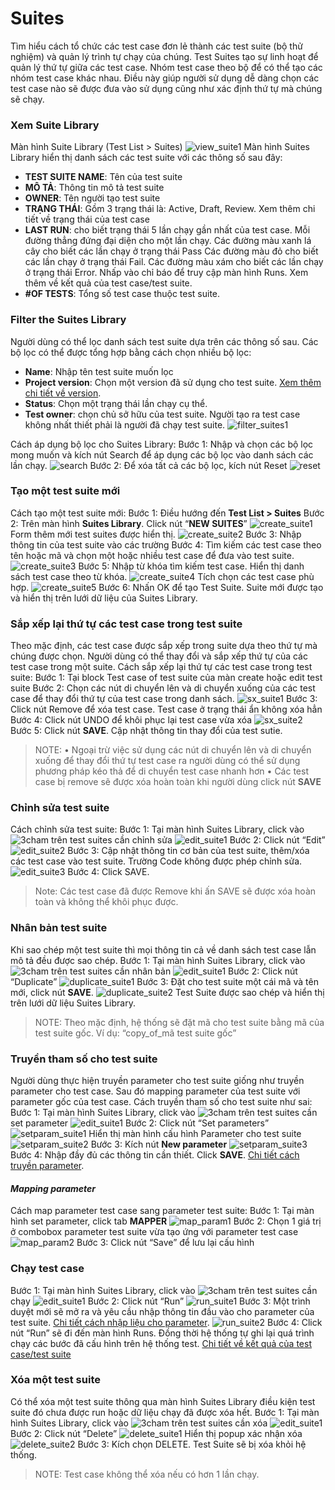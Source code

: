 # Suites
Tìm hiểu cách tổ chức các test case đơn lẻ thành các test suite (bộ thử nghiệm) và quản lý trình tự chạy của chúng.
Test Suites tạo sự linh hoạt để quản lý thứ tự giữa các test case. Nhóm test case theo bộ để có thể tạo các nhóm test case khác nhau. Điều này giúp người sử dụng dễ dàng chọn các test case nào sẽ được đưa vào sử dụng cũng như xác định thứ tự mà chúng sẽ chạy.

### Xem Suite Library 
Màn hình Suite Library (Test List > Suites)
![view_suite1](https://user-images.githubusercontent.com/105435351/198189690-1df56a4f-541c-46ab-8960-fa5dd0f79527.png)
Màn hình Suites Library hiển thị danh sách các test suite với các thông số sau đây:
+ **TEST SUITE NAME**: Tên của test suite
+ **MÔ TẢ**: Thông tin mô tả test suite
+ **OWNER**: Tên người tạo test suite
+ **TRẠNG THÁI**: Gồm 3 trạng thái là: Active, Draft, Review. Xem thêm chi tiết về trạng thái của test case
+ **LAST RUN**: cho biết trạng thái 5 lần chạy gần nhất của test case. Mỗi đường thẳng đứng đại diện cho một lần chạy. Các đường màu xanh lá cây cho biết các lần chạy ở trạng thái Pass Các đường màu đỏ cho biết các lần chạy ở trạng thái Fail. Các đường màu xám cho biết các lần chạy ở trạng thái Error. Nhấp vào chỉ báo để truy cập màn hình Runs.  Xem thêm về kết quả của test case/test suite.
+ **#OF TESTS**: Tổng số test case thuộc test suite.

### Filter the Suites Library
Người dùng có thể lọc danh sách test suite dựa trên các thông số sau. Các bộ lọc có thể được tổng hợp bằng cách chọn nhiều bộ lọc:
- **Name**: Nhập tên test suite muốn lọc
- **Project version**:  Chọn một version đã sử dụng cho test suite. [Xem thêm chi tiết về version]().
- **Status**: Chọn một trạng thái lần chạy cụ thể.
- **Test owner**: chọn chủ sở hữu của test suite. Người tạo ra test case không nhất thiết phải là người đã chạy test suite.
![filter_suites1](https://user-images.githubusercontent.com/105435351/198195672-17ba5937-0882-4399-86ce-c558b26057c3.png)

Cách áp dụng bộ lọc cho Suites Library:
Bước 1:	Nhập và chọn các bộ lọc mong muốn và kích nút Search để áp dụng các bộ lọc vào danh sách các lần chạy.
![search](https://user-images.githubusercontent.com/105435351/197739228-ee1c99e1-e0a4-466a-9673-88b95f49c1f9.png)
Bước 2:	Để xóa tất cả các bộ lọc, kích nút Reset 
![reset](https://user-images.githubusercontent.com/105435351/197739243-cf80a0af-0cd9-4469-ad3c-eeeb9b5c9ad0.png)

### Tạo một test suite mới
Cách tạo một test suite mới: 
Bước 1:	Điều hướng đến **Test List > Suites**
Bước 2:	Trên màn hình **Suites Library**. Click nút “**NEW SUITES**” 
![create_suite1](https://user-images.githubusercontent.com/105435351/198202621-e8b31325-d57f-4f8b-82bf-362a997a0f85.png)
Form thêm mới test suites được hiển thị.
![create_suite2](https://user-images.githubusercontent.com/105435351/198202603-9659a6aa-b490-4a5d-8d6b-09f69a9b4ca0.png)
Bước 3:	Nhập thông tin của test suite vào các trường
Bước 4:	Tìm kiếm các test case theo tên hoặc mã và chọn một hoặc nhiều test case để đưa vào test suite.
![create_suite3](https://user-images.githubusercontent.com/105435351/198202606-5b5cfd75-9d93-477c-9373-31688f97e228.png)
Bước 5:	Nhập từ khóa tìm kiếm test case.
Hiển thị danh sách test case theo từ khóa.
![create_suite4](https://user-images.githubusercontent.com/105435351/198202611-85a83e4b-5218-4e3e-90f0-dd7060b4e2f5.png)
Tích chọn các test case phù hợp. 
![create_suite5](https://user-images.githubusercontent.com/105435351/198202614-6e3a2116-9997-43ba-bc8d-850416cb5623.png)
Bước 6:	Nhấn OK để tạo Test Suite. Suite mới được tạo và hiển thị trên lưới dữ liệu của Suites Library.

###	Sắp xếp lại thứ tự các test case trong test suite
Theo mặc định, các test case được sắp xếp trong suite dựa theo thứ tự mà chúng được chọn. Người dùng có thể thay đổi và sắp xếp thứ tự của các test case trong một suite.
Cách sắp xếp lại thứ tự các test case trong test suite:
Bước 1:	Tại block Test case of test suite của màn create hoặc edit test suite
Bước 2:	Chọn các nút di chuyển lên và di chuyển xuống của các test case để thay đổi thứ tự của test case trong danh sách. 
![sx_suite1](https://user-images.githubusercontent.com/105435351/198206115-8596b48b-4702-4b4b-b4ac-662d6767473d.png)
Bước 3:	Click nút Remove để xóa test case. Test case ở trạng thái ẩn không xóa hẳn
Bước 4:	Click nút UNDO để khôi phục lại test case vừa xóa
![sx_suite2](https://user-images.githubusercontent.com/105435351/198206121-2c4daa14-ff48-4b9c-8e2f-1785ef5ca1bc.png)
Bước 5:	Click nút **SAVE**. Cập nhật thông tin thay đổi của test sutie.
>NOTE: 
•	Ngoại trừ việc sử dụng các nút di chuyển lên và di chuyển xuống để thay đổi thứ tự test case ra người dùng có thể sử dụng phương pháp kéo thả để di chuyển test case nhanh hơn
•	Các test case bị remove sẽ được xóa hoàn toàn khi người dùng click nút **SAVE**

### Chỉnh sửa test suite
Cách chỉnh sửa test suite:
Bước 1:	Tại màn hình Suites Library, click vào ![3cham](https://user-images.githubusercontent.com/105435351/197490871-756491bf-bdbc-460f-9a51-9b27ed4240c7.png)  trên test suites cần chỉnh sửa
![edit_suite1](https://user-images.githubusercontent.com/105435351/198210424-d605c99e-e964-4b2e-8f68-48a57ec36286.png)
Bước 2:	Click nút “Edit”
![edit_suite2](https://user-images.githubusercontent.com/105435351/198210430-9471e65e-3677-4194-b6c2-2ca99933f5a8.png)
Bước 3:	Cập nhật thông tin cơ bản của test suite, thêm/xóa các test case vào test suite. Trường Code không được phép chỉnh sửa.
![edit_suite3](https://user-images.githubusercontent.com/105435351/198210436-4233615f-d47f-4b06-9077-b7f2e8573199.png)
Bước 4:	Click SAVE.
>Note: Các test case đã được Remove khi ấn SAVE sẽ được xóa hoàn toàn và không thể khôi phục được.

### Nhân bản test suite
Khi sao chép một test suite thì mọi thông tin cả về danh sách test case lẫn mô tả đều được sao chép.
Bước 1:	Tại màn hình Suites Library, click vào ![3cham](https://user-images.githubusercontent.com/105435351/197490871-756491bf-bdbc-460f-9a51-9b27ed4240c7.png)  trên test suites cần nhân bản
![edit_suite1](https://user-images.githubusercontent.com/105435351/198210424-d605c99e-e964-4b2e-8f68-48a57ec36286.png)
Bước 2:	Click nút “Duplicate”
![duplicate_suite1](https://user-images.githubusercontent.com/105435351/198212159-1abec893-77a5-4372-8a86-0d35ffa23cb7.png)
Bước 3:	Đặt cho test suite một cái mã và tên mới, click nút **SAVE**.
![duplicate_suite2](https://user-images.githubusercontent.com/105435351/198212147-3d981898-dd8c-4084-a592-b5adcdfc7fbc.png)
Test Suite được sao chép và hiển thị trên lưới dữ liệu Suites Library.
>NOTE: Theo mặc định, hệ thống sẽ đặt mã cho test suite bằng mã của test suite gốc. Ví dụ: “copy_of_mã test suite gốc”

### Truyền tham số cho test suite
Người dùng thực hiện truyền parameter cho test suite giống như truyền parameter cho test case. Sau đó mapping parameter của test suite với parameter gốc của test case.
Cách truyền tham số cho test suite như sai:
Bước 1:	Tại màn hình Suites Library, click vào ![3cham](https://user-images.githubusercontent.com/105435351/197490871-756491bf-bdbc-460f-9a51-9b27ed4240c7.png) trên test suites cần set parameter
![edit_suite1](https://user-images.githubusercontent.com/105435351/198210424-d605c99e-e964-4b2e-8f68-48a57ec36286.png)
Bước 2:	Click nút “Set parameters”
![setparam_suite1](https://user-images.githubusercontent.com/105435351/198242370-678e97c5-ccdf-435d-9a1e-9effe64478f2.png)
Hiển thị màn hình cấu hình Parameter cho test suite
![setparam_suite2](https://user-images.githubusercontent.com/105435351/198242383-4b2293cf-e39d-460d-927c-4c11b4f2be02.png)
Bước 3:	Kích nút **New parameter**
![setparam_suite3](https://user-images.githubusercontent.com/105435351/198242391-af722df9-7cfd-48cf-be0e-7a8b9d4a98e3.png)
Bước 4:	Nhập đầy đủ các thông tin cần thiết. Click **SAVE**. [Chi tiết cách truyền parameter]().
#### *Mapping parameter*
Cách map parameter test case sang parameter test suite:
Bước 1:	Tại màn hình set parameter, click tab **MAPPER**
![map_param1](https://user-images.githubusercontent.com/105435351/198245103-dd1e53a6-ce7b-479a-841d-a0493a22c0ea.png)
Bước 2:	Chọn 1 giá trị ở combobox parameter test suite vừa tạo ứng với parameter test case
![map_param2](https://user-images.githubusercontent.com/105435351/198245115-02240eaa-093b-4983-a995-d10ef88288de.png)
Bước 3:	Click nút “Save” để lưu lại cấu hình

### Chạy test case
Bước 1:	Tại màn hình Suites Library, click vào ![3cham](https://user-images.githubusercontent.com/105435351/197490871-756491bf-bdbc-460f-9a51-9b27ed4240c7.png)  trên test suites cần chạy
![edit_suite1](https://user-images.githubusercontent.com/105435351/198210424-d605c99e-e964-4b2e-8f68-48a57ec36286.png)
Bước 2:	Click nút “Run”
![run_suite1](https://user-images.githubusercontent.com/105435351/198247701-5829b511-e516-40d9-b09f-644263552416.png)
Bước 3:	Một trình duyệt mới sẽ mở ra và yêu cầu nhập thông tin đầu vào cho parameter của test suite. [Chi tiết cách nhập liệu cho parameter]().
![run_suite2](https://user-images.githubusercontent.com/105435351/198247730-1192f6bd-58ad-4583-9221-9de6d9e12a80.png)
Bước 4:	Click nút “Run” sẽ đi đến màn hình Runs. Đồng thời hệ thống tự ghi lại quá trình chạy các bước đã cấu hình trên hệ thống test. [Chi tiết về kết quả của test case/test suite]()

### Xóa một test suite
Có thể xóa một test suite thông qua màn hình Suites Library điều kiện test suite đó chưa được run hoặc dữ liệu chạy đã được xóa hết.
Bước 1:	Tại màn hình Suites Library, click vào ![3cham](https://user-images.githubusercontent.com/105435351/197490871-756491bf-bdbc-460f-9a51-9b27ed4240c7.png)  trên test suites cần xóa
![edit_suite1](https://user-images.githubusercontent.com/105435351/198210424-d605c99e-e964-4b2e-8f68-48a57ec36286.png)
Bước 2:	Click nút “Delete”
![delete_suite1](https://user-images.githubusercontent.com/105435351/198248810-7cb435fa-ab61-42e5-b715-7cf6c170cb33.png)
Hiển thị popup xác nhận xóa
![delete_suite2](https://user-images.githubusercontent.com/105435351/198248845-abecfbbe-c5d1-4787-9e40-fae4dfe7ad44.png)
Bước 3:	Kích chọn DELETE.
Test Suite sẽ bị xóa khỏi hệ thống.
>NOTE: Test case không thể xóa nếu có hơn 1 lần chạy.
